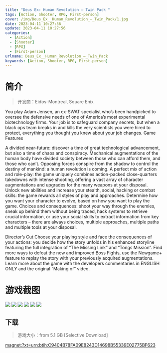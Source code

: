 ```yaml
---
title: "Deus Ex: Human Revolution – Twin Pack "
tags: [Action, Shooter, RPG, First-person]
cover: /img/Deus_Ex__Human_Revolution_–_Twin_Pack/1.jpg
date: 2023-04-11 10:27:56
update: 2023-04-11 10:27:56
categories: 
  - [Action]
  - [Shooter]
  - [RPG]
  - [First-person]
urlname: Deus_Ex__Human_Revolution_–_Twin_Pack
keywords: [Action, Shooter, RPG, First-person]
---
```

# 简介

> 开发商：Eidos-Montreal, Square Enix

You play Adam Jensen, an ex-SWAT specialist who’s been handpicked to oversee the defensive needs of one of America’s most experimental biotechnology firms. Your job is to safeguard company secrets, but when a black ops team breaks in and kills the very scientists you were hired to protect, everything you thought you knew about your job changes.
Game Features

A divided near-future: discover a time of great technological advancement, but also a time of chaos and conspiracy. Mechanical augmentations of the human body have divided society between those who can afford them, and those who can’t. Opposing forces conspire from the shadow to control the destiny of mankind: a human revolution is coming.
A perfect mix of action and role-play: the game uniquely combines action-packed close-quarters takedowns with intense shooting, offering a vast array of character augmentations and upgrades for the many weapons at your disposal. Unlock new abilities and increase your stealth, social, hacking or combat skills: the game rewards all styles of play and approaches. Determine how you want your character to evolve, based on how you want to play the game.
Choices and consequences: shoot your way through the enemies, sneak up behind them without being traced, hack systems to retrieve crucial information, or use your social skills to extract information from key characters – there are always choices, multiple approaches, multiple paths and multiple tools at your disposal.

Director’s Cut
Choose your playing style and face the consequences of your actions: you decide how the story unfolds in his enhanced storyline featuring the full integration of “The Missing Link” and “Tongs Mission”. Find more ways to defeat the new and improved Boss Fights, use the Newgame+ feature to replay the story with your previously acquired augmentations. Learn more about the game with the developers commentaries in ENGLISH ONLY and the original “Making of” video.

# 游戏截图

![](/img/Deus_Ex__Human_Revolution_–_Twin_Pack/2.jpg)
![](/img/Deus_Ex__Human_Revolution_–_Twin_Pack/3.jpg)
![](/img/Deus_Ex__Human_Revolution_–_Twin_Pack/4.jpg)
![](/img/Deus_Ex__Human_Revolution_–_Twin_Pack/5.jpg)
![](/img/Deus_Ex__Human_Revolution_–_Twin_Pack/6.jpg)
![](/img/Deus_Ex__Human_Revolution_–_Twin_Pack/7.jpg)


## 下载

> 游戏大小：from 5.1 GB [Selective Download]

[magnet:?xt=urn:btih:C9404B78FA09E8243D14698B55339E02775BF623](magnet:?xt=urn:btih:C9404B78FA09E8243D14698B55339E02775BF623)